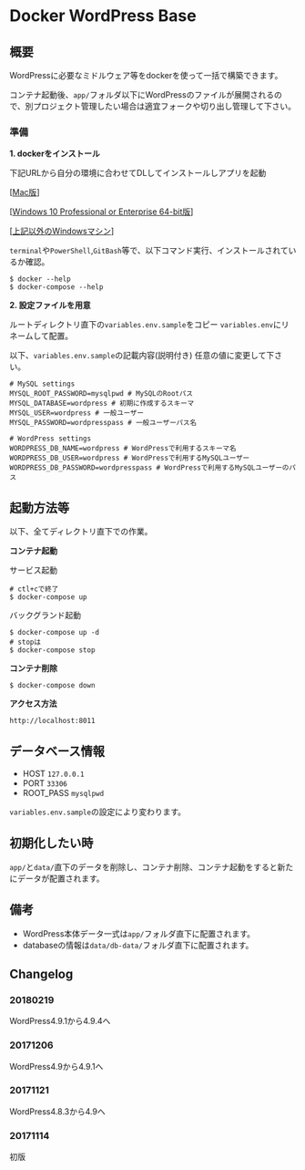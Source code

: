 # Docker WordPress Base

## 概要

WordPressに必要なミドルウェア等をdockerを使って一括で構築できます。

コンテナ起動後、``app/``フォルダ以下にWordPressのファイルが展開されるので、別プロジェクト管理したい場合は適宜フォークや切り出し管理して下さい。

### 準備

__1. dockerをインストール__

下記URLから自分の環境に合わせてDLしてインストールしアプリを起動

[[Mac版](https://download.docker.com/mac/stable/Docker.dmg)]

[[Windows 10 Professional or Enterprise 64-bit版](https://download.docker.com/win/stable/Docker%20for%20Windows%20Installer.exe)]

[[上記以外のWindowsマシン](https://download.docker.com/win/stable/DockerToolbox.exe)]

``terminal``や``PowerShell``,``GitBash``等で、以下コマンド実行、インストールされているか確認。

```
$ docker --help
$ docker-compose --help
```

__2. 設定ファイルを用意__

ルートディレクトリ直下の``variables.env.sample``をコピー
``variables.env``にリネームして配置。

以下、``variables.env.sample``の記載内容(説明付き)
任意の値に変更して下さい。

```
# MySQL settings
MYSQL_ROOT_PASSWORD=mysqlpwd # MySQLのRootパス
MYSQL_DATABASE=wordpress # 初期に作成するスキーマ
MYSQL_USER=wordpress # 一般ユーザー
MYSQL_PASSWORD=wordpresspass # 一般ユーザーパス名

# WordPress settings
WORDPRESS_DB_NAME=wordpress # WordPressで利用するスキーマ名
WORDPRESS_DB_USER=wordpress # WordPressで利用するMySQLユーザー
WORDPRESS_DB_PASSWORD=wordpresspass # WordPressで利用するMySQLユーザーのパス
```

## 起動方法等

以下、全てディレクトリ直下での作業。

__コンテナ起動__

サービス起動

```
# ctl+cで終了
$ docker-compose up
```

バックグランド起動

```
$ docker-compose up -d
# stopは
$ docker-compose stop
```

__コンテナ削除__

```
$ docker-compose down
```

__アクセス方法__

```
http://localhost:8011
```

## データベース情報

* HOST ``127.0.0.1``
* PORT ``33306``
* ROOT_PASS ``mysqlpwd``

``variables.env.sample``の設定により変わります。

## 初期化したい時

``app/``と``data/``直下のデータを削除し、コンテナ削除、コンテナ起動をすると新たにデータが配置されます。

## 備考

* WordPress本体データ一式は``app/``フォルダ直下に配置されます。
* databaseの情報は``data/db-data/``フォルダ直下に配置されます。

## Changelog

### 20180219

WordPress4.9.1から4.9.4へ

### 20171206

WordPress4.9から4.9.1へ

### 20171121

WordPress4.8.3から4.9へ

### 20171114

初版

